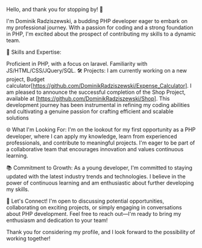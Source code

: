 
Hello, and thank you for stopping by! 👋

I'm Dominik Radziszewski, a budding PHP developer eager to embark on my professional journey. With a passion for coding and a strong foundation in PHP, I'm excited about the prospect of contributing my skills to a dynamic team.

🚀 Skills and Expertise:

Proficient in PHP, with a focus on laravel.
Familiarity with JS/HTML/CSS/JQuery/SQL.
🛠️ Projects:
I am currently working on a new project, Budget calculator[https://github.com/DominikRadziszewski/Expense_Calculator]. 
I am pleased to announce the successful completion of the Shop Project, available at [https://github.com/DominikRadziszewski/Shop]. This development journey has been instrumental in refining my coding abilities and cultivating a genuine passion for crafting efficient and scalable solutions

🌐 What I'm Looking For:
I'm on the lookout for my first opportunity as a PHP developer, where I can apply my knowledge, learn from experienced professionals, and contribute to meaningful projects. I'm eager to be part of a collaborative team that encourages innovation and values continuous learning.

📚 Commitment to Growth:
As a young developer, I'm committed to staying updated with the latest industry trends and technologies. I believe in the power of continuous learning and am enthusiastic about further developing my skills.

💬 Let's Connect!
I'm open to discussing potential opportunities, collaborating on exciting projects, or simply engaging in conversations about PHP development. Feel free to reach out—I'm ready to bring my enthusiasm and dedication to your team!

Thank you for considering my profile, and I look forward to the possibility of working together!
